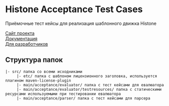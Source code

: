 Histone Acceptance Test Cases
=============================

Приёмочные тест кейсы для реализация шаблонного движка Histone

[Сайт проекта](http://weblab.megafon.ru/histone/)  
[Документация](http://weblab.megafon.ru/histone/documentation/)  
[Для разработчиков](http://weblab.megafon.ru/histone/contributors/#Tests)  

Структура папок
---------------
	|- src/ папка со всеми исходниками
	     |- etc/ папка с шаблоном лицензионного заголовка, используется плагином maven-license-plugin
	     |- main/acceptance/evaluator/ папка с тест кейсами для евалюатора
	     |- main/acceptance/evaluator/testresources/ папка с статическими ресурсами используемыми при тестировании евалюатора
	     |- main/acceptance/parser/ папка с тест кейсами для парсера

